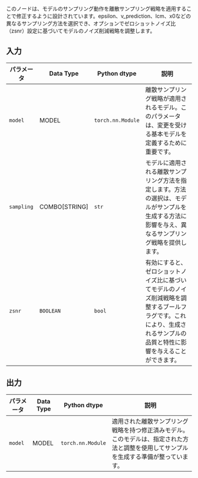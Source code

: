 
このノードは、モデルのサンプリング動作を離散サンプリング戦略を適用することで修正するように設計されています。epsilon、v_prediction、lcm、x0などの異なるサンプリング方法を選択でき、オプションでゼロショットノイズ比（zsnr）設定に基づいてモデルのノイズ削減戦略を調整します。

## 入力

| パラメータ | Data Type | Python dtype     | 説明 |
|-----------|--------------|-------------------|-------------|
| `model`   | MODEL     | `torch.nn.Module` | 離散サンプリング戦略が適用されるモデル。このパラメータは、変更を受ける基本モデルを定義するために重要です。 |
| `sampling`| COMBO[STRING] | `str`           | モデルに適用される離散サンプリング方法を指定します。方法の選択は、モデルがサンプルを生成する方法に影響を与え、異なるサンプリング戦略を提供します。 |
| `zsnr`    | `BOOLEAN`   | `bool`           | 有効にすると、ゼロショットノイズ比に基づいてモデルのノイズ削減戦略を調整するブールフラグです。これにより、生成されるサンプルの品質と特性に影響を与えることができます。 |

## 出力

| パラメータ | Data Type | Python dtype     | 説明 |
|-----------|-------------|-------------------|-------------|
| `model`   | MODEL     | `torch.nn.Module` | 適用された離散サンプリング戦略を持つ修正済みモデル。このモデルは、指定された方法と調整を使用してサンプルを生成する準備が整っています。 |
